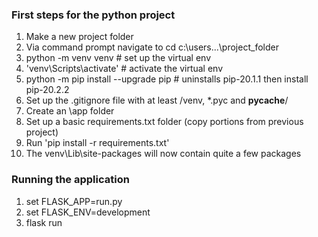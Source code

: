 ### First steps for the python project
1. Make a new project folder
1. Via command prompt navigate to cd c:\users\...\project_folder
1. python -m venv venv  # set up the virtual env
1. 'venv\Scripts\activate'  # activate the virtual env
1. python -m pip install --upgrade pip  # uninstalls pip-20.1.1 then install pip-20.2.2
1. Set up the .gitignore file with at least /venv, *.pyc and __pycache__/
1. Create an \app folder
1. Set up a basic requirements.txt folder (copy portions from previous project)
1. Run 'pip install -r requirements.txt'
1. The venv\Lib\site-packages will now contain quite a few packages

### Running the application
1. set FLASK_APP=run.py
1. set FLASK_ENV=development
1. flask run